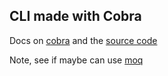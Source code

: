## 

## CLI made with Cobra 
Docs on [cobra](https://umarcor.github.io/cobra/) and the [source code](https://github.com/spf13/cobra)

Note, see if maybe can use [moq](https://github.com/matryer/moq)